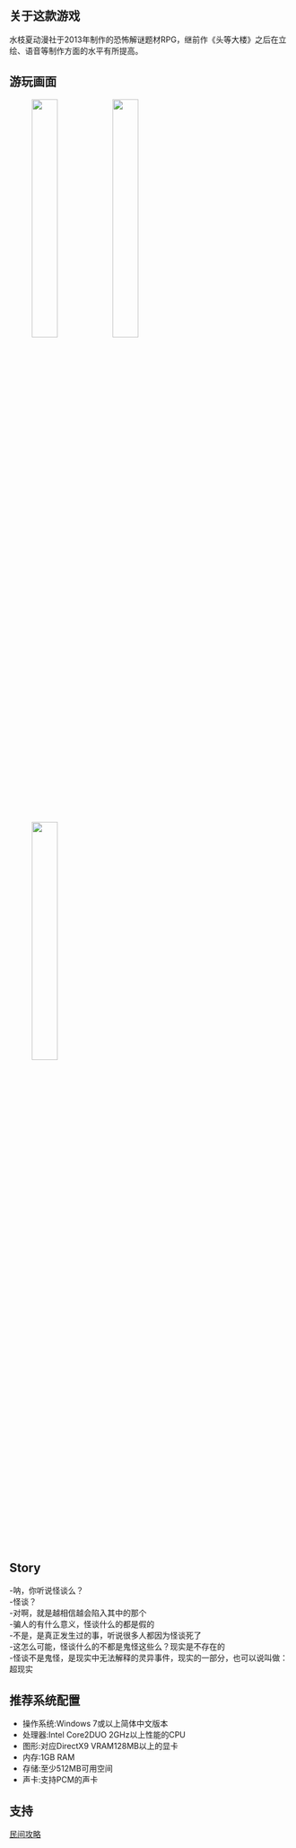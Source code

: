 ## 关于这款游戏  
水枝夏动漫社于2013年制作的恐怖解谜题材RPG，继前作《头等大楼》之后在立绘、语音等制作方面的水平有所提高。  

## 游玩画面  
<figure class="third">
  <img src="https://wx3.sinaimg.cn/large/98375affgy1fx54o8roa2j20g40c379n.jpg" width="33%" />
  <img src="https://wx2.sinaimg.cn/large/98375affgy1fx54oc84y9j20gj0cdaep.jpg" width="33%" />
  <img src="https://wx3.sinaimg.cn/large/98375affgy1fx54ogwpwqj20gn0chtc1.jpg" width="33%" />
</figure>

## Story    
-呐，你听说怪谈么？  
-怪谈？  
-对啊，就是越相信越会陷入其中的那个  
-骗人的有什么意义，怪谈什么的都是假的  
-不是，是真正发生过的事，听说很多人都因为怪谈死了  
-这怎么可能，怪谈什么的不都是鬼怪这些么？现实是不存在的  
-怪谈不是鬼怪，是现实中无法解释的灵异事件，现实的一部分，也可以说叫做：超现实  

## 推荐系统配置  
* 操作系统:Windows 7或以上简体中文版本  
* 处理器:Intel Core2DUO 2GHz以上性能的CPU  
* 图形:对应DirectX9 VRAM128MB以上的显卡  
* 内存:1GB RAM  
* 存储:至少512MB可用空间  
* 声卡:支持PCM的声卡  

## 支持  
[民间攻略](https://tieba.baidu.com/p/2509536250)
